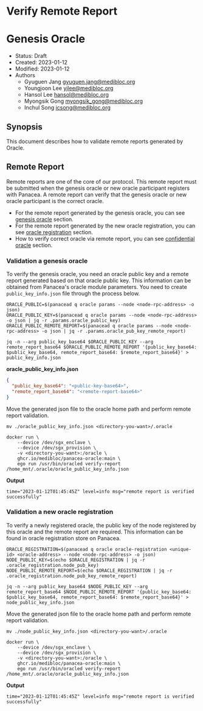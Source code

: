# Verify Remote Report

# Genesis Oracle

- Status: Draft
- Created: 2023-01-12
- Modified: 2023-01-12
- Authors
    - Gyuguen Jang <gyuguen.jang@medibloc.org>
    - Youngjoon Lee <yjlee@medibloc.org>
    - Hansol Lee <hansol@medibloc.org>
    - Myongsik Gong <myongsik_gong@medibloc.org>
    - Inchul Song <icsong@medibloc.org>


## Synopsis

This document describes how to validate remote reports generated by Oracle.

## Remote Report

Remote reports are one of the core of our protocol. This remote report must be submitted when the genesis oracle or new oracle participant registers with Panacea. A remote report can verify that the genesis oracle or new oracle participant is the correct oracle. 

- For the remote report generated by the genesis oracle, you can see [genesis oracle](./3-genesis-oracle.md) section. 
- For the remote report generated by the new oracle registration, you can see [oracle registration](./4-oracle-registration.md) section.
- How to verify correct oracle via remote report, you can see [confidential oracle](../../3-protocol-devs/1-dep-specs/5-confidential-oracle.md) section.

### Validation a genesis oracle

To verify the genesis oracle, you need an oracle public key and a remote report generated based on that oracle public key. This information can be obtained from Panacea's oracle module parameters.
You need to create `public_key_info.json` file through the process below.
```shell
ORACLE_PUBLIC=$(panacead q oracle params --node <node-rpc-address> -o json)
ORACLE_PUBLIC_KEY=$(panacead q oracle params --node <node-rpc-address> -o json | jq -r .params.oracle_public_key)
ORACLE_PUBLIC_REMOTE_REPORT=$(panacead q oracle params --node <node-rpc-address> -o json | jq -r .params.oracle_pub_key_remote_report)

jq -n --arg public_key_base64 $ORACLE_PUBLIC_KEY --arg remote_report_base64 $ORACLE_PUBLIC_REMOTE_REPORT '{public_key_base64: $public_key_base64, remote_report_base64: $remote_report_base64}' > public_key_info.json
```

**oracle_public_key_info.json**
```json
{
  "public_key_base64": "<public-key-base64>",
  "remote_report_base64": "<remote-report-base64>"
}
```

Move the generated json file to the oracle home path and perform remote report validation.
```shell
mv ./oracle_public_key_info.json <directory-you-want>/.oracle

docker run \
    --device /dev/sgx_enclave \
    --device /dev/sgx_provision \
    -v <directory-you-want>:/oracle \
    ghcr.io/medibloc/panacea-oracle:main \
    ego run /usr/bin/oracled verify-report /home_mnt/.oracle/oracle_public_key_info.json
```

**Output**
```
time="2023-01-12T01:45:45Z" level=info msg="remote report is verified successfully"
```

### Validation a new oracle registration

To verify a newly registered oracle, the public key of the node registered by this oracle and the remote report are required. This information can be found in oracle registration store on Panacea.

```shell
ORACLE_REGISTRATION=$(panacead q oracle oracle-registration <unique-id> <oracle-address> --node <node-rpc-address> -o json)
NODE_PUBLIC_KEY=$(echo $ORACLE_REGISTRATION | jq -r .oracle_registration.node_pub_key)
NODE_PUBLIC_REMOTE_REPORT=$(echo $ORACLE_REGISTRATION | jq -r .oracle_registration.node_pub_key_remote_report)

jq -n --arg public_key_base64 $NODE_PUBLIC_KEY --arg remote_report_base64 $NODE_PUBLIC_REMOTE_REPORT '{public_key_base64: $public_key_base64, remote_report_base64: $remote_report_base64}' > node_public_key_info.json
```

Move the generated json file to the oracle home path and perform remote report validation.
```shell
mv ./node_public_key_info.json <directory-you-want>/.oracle

docker run \
    --device /dev/sgx_enclave \
    --device /dev/sgx_provision \
    -v <directory-you-want>:/oracle \
    ghcr.io/medibloc/panacea-oracle:main \
    ego run /usr/bin/oracled verify-report /home_mnt/.oracle/oracle_public_key_info.json
```

**Output**
```shell
time="2023-01-12T01:45:45Z" level=info msg="remote report is verified successfully"
```
